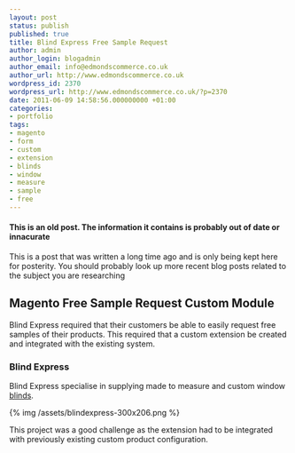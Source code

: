 ```yaml
---
layout: post
status: publish
published: true
title: Blind Express Free Sample Request
author: admin
author_login: blogadmin
author_email: info@edmondscommerce.co.uk
author_url: http://www.edmondscommerce.co.uk
wordpress_id: 2370
wordpress_url: http://www.edmondscommerce.co.uk/?p=2370
date: 2011-06-09 14:58:56.000000000 +01:00
categories:
- portfolio
tags:
- magento
- form
- custom
- extension
- blinds
- window
- measure
- sample
- free
---
```

<div class="oldpost"><h4>This is an old post. The information it contains is probably out of date or innacurate</h4>
<p>
This is a post that was written a long time ago and is only being kept here for posterity.
You should probably look up more recent blog posts related to the subject you are researching
</p>
</div>
<h2>Magento Free Sample Request Custom Module</h2>

Blind Express required that their customers be able to easily request free samples of their products. This required that a custom extension be created and integrated with the existing system.

<h3>Blind Express</h3>

Blind Express specialise in supplying made to measure and custom window <a href="http://www.blindexpress.co.uk">blinds</a>.

{% img  /assets/blindexpress-300x206.png %}

This project was a good challenge as the extension had to be integrated with previously existing custom product configuration.
